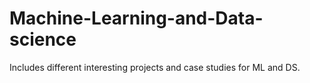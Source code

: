 # Machine-Learning-and-Data-science
Includes different interesting projects and case studies for ML and DS.
